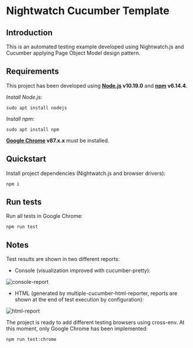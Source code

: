 # Nightwatch Cucumber Template

Introduction
------------
This is an automated testing example developed using Nightwatch.js and Cucumber applying Page Object Model design pattern.

Requirements
------------
This project has been developed using **[Node.js](https://nodejs.org/es/) v10.19.0** and **[npm](https://www.npmjs.com/) v6.14.4**.

*Install Node.js:*
```
sudo apt install nodejs
```
*Install npm:*
```
sudo apt install npm
```

**[Google Chrome](https://www.google.com/intl/es_es/chrome/) v87.x.x** must be installed.

Quickstart
----------
Install project dependencies (Nightwatch.js and browser drivers):
```
npm i
```

Run tests
---------
Run all tests in Google Chrome:
```
npm run test
```

Notes
-----
Test results are shown in two different reports:

* Console (visualization improved with cucumber-pretty):

![console-report](https://user-images.githubusercontent.com/14809393/103385912-bc855200-4afc-11eb-8ff8-7c06e6341f52.png)

* HTML (generated by multiple-cucumber-html-reporter, reports are shown at the end of test execution by configuration):

![html-report](https://user-images.githubusercontent.com/14809393/103385669-a9be4d80-4afb-11eb-975e-f368f5985c5c.png)

The project is ready to add different testing browsers using cross-env. At this moment, only Google Chrome has been implemented:
```
npm run test:chrome
```
